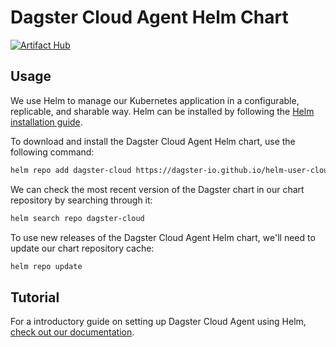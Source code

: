 # Dagster Cloud Agent Helm Chart

[![Artifact Hub](https://img.shields.io/endpoint?url=https://artifacthub.io/badge/repository/dagster-cloud)](https://artifacthub.io/packages/search?repo=dagster-cloud)

## Usage

We use Helm to manage our Kubernetes application in a configurable, replicable, and sharable way. Helm can be installed by following the [Helm installation guide](https://helm.sh/docs/intro/install/).

To download and install the Dagster Cloud Agent Helm chart, use the following command:

```bash
helm repo add dagster-cloud https://dagster-io.github.io/helm-user-cloud
```

We can check the most recent version of the Dagster chart in our chart repository by searching through it:

```bash
helm search repo dagster-cloud
```

To use new releases of the Dagster Cloud Agent Helm chart, we'll need to update our chart repository cache:

```bash
helm repo update
```

## Tutorial

For a introductory guide on setting up Dagster Cloud Agent using Helm, [check out our documentation](https://docs.dagster.cloud/agents/kubernetes/setup).
